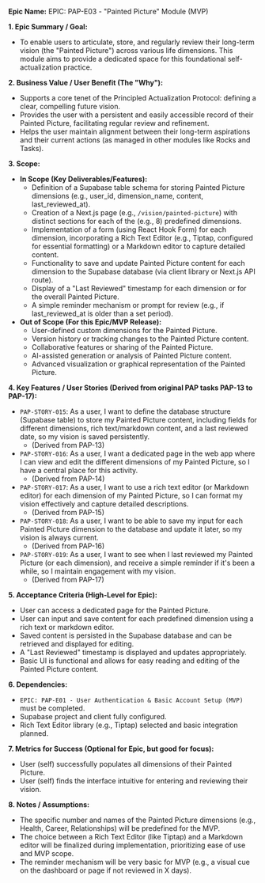 **Epic Name:** EPIC: PAP-E03 - "Painted Picture" Module (MVP)

**1. Epic Summary / Goal:**
   * To enable users to articulate, store, and regularly review their long-term vision (the "Painted Picture") across various life dimensions. This module aims to provide a dedicated space for this foundational self-actualization practice.

**2. Business Value / User Benefit (The "Why"):**
   * Supports a core tenet of the Principled Actualization Protocol: defining a clear, compelling future vision.
   * Provides the user with a persistent and easily accessible record of their Painted Picture, facilitating regular review and refinement.
   * Helps the user maintain alignment between their long-term aspirations and their current actions (as managed in other modules like Rocks and Tasks).

**3. Scope:**
   * **In Scope (Key Deliverables/Features):**
        * Definition of a Supabase table schema for storing Painted Picture dimensions (e.g., user_id, dimension_name, content, last_reviewed_at).
        * Creation of a Next.js page (e.g., `/vision/painted-picture`) with distinct sections for each of the (e.g., 8) predefined dimensions.
        * Implementation of a form (using React Hook Form) for each dimension, incorporating a Rich Text Editor (e.g., Tiptap, configured for essential formatting) or a Markdown editor to capture detailed content.
        * Functionality to save and update Painted Picture content for each dimension to the Supabase database (via client library or Next.js API route).
        * Display of a "Last Reviewed" timestamp for each dimension or for the overall Painted Picture.
        * A simple reminder mechanism or prompt for review (e.g., if last_reviewed_at is older than a set period).
   * **Out of Scope (For this Epic/MVP Release):**
        * User-defined custom dimensions for the Painted Picture.
        * Version history or tracking changes to the Painted Picture content.
        * Collaborative features or sharing of the Painted Picture.
        * AI-assisted generation or analysis of Painted Picture content.
        * Advanced visualization or graphical representation of the Painted Picture.

**4. Key Features / User Stories (Derived from original PAP tasks PAP-13 to PAP-17):**
   * `PAP-STORY-015`: As a user, I want to define the database structure (Supabase table) to store my Painted Picture content, including fields for different dimensions, rich text/markdown content, and a last reviewed date, so my vision is saved persistently.
     * (Derived from PAP-13)
   * `PAP-STORY-016`: As a user, I want a dedicated page in the web app where I can view and edit the different dimensions of my Painted Picture, so I have a central place for this activity.
     * (Derived from PAP-14)
   * `PAP-STORY-017`: As a user, I want to use a rich text editor (or Markdown editor) for each dimension of my Painted Picture, so I can format my vision effectively and capture detailed descriptions.
     * (Derived from PAP-15)
   * `PAP-STORY-018`: As a user, I want to be able to save my input for each Painted Picture dimension to the database and update it later, so my vision is always current.
     * (Derived from PAP-16)
   * `PAP-STORY-019`: As a user, I want to see when I last reviewed my Painted Picture (or each dimension), and receive a simple reminder if it's been a while, so I maintain engagement with my vision.
     * (Derived from PAP-17)

**5. Acceptance Criteria (High-Level for Epic):**
   * User can access a dedicated page for the Painted Picture.
   * User can input and save content for each predefined dimension using a rich text or markdown editor.
   * Saved content is persisted in the Supabase database and can be retrieved and displayed for editing.
   * A "Last Reviewed" timestamp is displayed and updates appropriately.
   * Basic UI is functional and allows for easy reading and editing of the Painted Picture content.

**6. Dependencies:**
   * `EPIC: PAP-E01 - User Authentication & Basic Account Setup (MVP)` must be completed.
   * Supabase project and client fully configured.
   * Rich Text Editor library (e.g., Tiptap) selected and basic integration planned.

**7. Metrics for Success (Optional for Epic, but good for focus):**
   * User (self) successfully populates all dimensions of their Painted Picture.
   * User (self) finds the interface intuitive for entering and reviewing their vision.

**8. Notes / Assumptions:**
   * The specific number and names of the Painted Picture dimensions (e.g., Health, Career, Relationships) will be predefined for the MVP.
   * The choice between a Rich Text Editor (like Tiptap) and a Markdown editor will be finalized during implementation, prioritizing ease of use and MVP scope.
   * The reminder mechanism will be very basic for MVP (e.g., a visual cue on the dashboard or page if not reviewed in X days).
